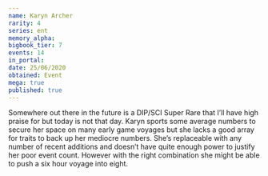 ```yaml
---
name: Karyn Archer
rarity: 4
series: ent
memory_alpha:
bigbook_tier: 7
events: 14
in_portal:
date: 25/06/2020
obtained: Event
mega: true
published: true
---
```


Somewhere out there in the future is a DIP/SCI Super Rare that I’ll have high praise for but today is not that day. Karyn sports some average numbers to secure her space on many early game voyages but she lacks a good array for traits to back up her mediocre numbers. She’s replaceable with any number of recent additions and doesn’t have quite enough power to justify her poor event count. However with the right combination she might be able to push a six hour voyage into eight.
